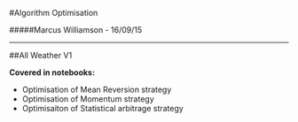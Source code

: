 #Algorithm Optimisation

#####Marcus Williamson - 16/09/15

---
##All Weather V1

__Covered in notebooks:__
* Optimisation of Mean Reversion strategy
* Optimisation of Momentum strategy
* Optimisaiton of Statistical arbitrage strategy


